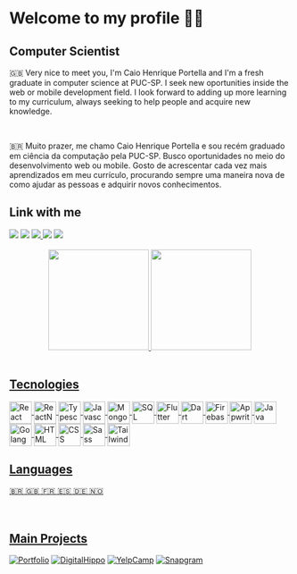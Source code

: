 <div>
    <h1>Welcome to my profile 🎸✨</h1>
    <h2>Computer Scientist</h2>
    <p>🇬🇧 Very nice to meet you, I'm Caio Henrique Portella and I'm a fresh graduate in computer science at PUC-SP. I seek new oportunities inside the web or mobile development field. I look forward to adding up more learning to my curriculum, always seeking to help people and acquire new knowledge.</p>
    <br>
    <p>🇧🇷 Muito prazer, me chamo Caio Henrique Portella e sou recém graduado em ciência da computação pela PUC-SP. Busco oportunidades no meio do desenvolvimento web ou mobile. Gosto de acrescentar cada vez mais aprendizados em meu currículo, procurando sempre uma maneira nova de como ajudar as pessoas e adquirir novos conhecimentos.</p>
</div>

<div>
    <h2> Link with me </h2>
    <a href="https://www.linkedin.com/in/caiohportella" target="_blank"><img src="https://img.shields.io/badge/-LinkedIn-%230077B5?style=for-the-badge&logo=linkedin&logoColor=white"></a>
    <a href="https://www.instagram.com/caiohportella" target="_blank"><img src="https://img.shields.io/badge/Instagram-E4405F?style=for-the-badge&logo=instagram&logoColor=white"></a>
    <a href="mailto:caiohportella@gmail.com?" target="_blank"><img src="https://img.shields.io/badge/Gmail-D14836?style=for-the-badge&logo=gmail&logoColor=white"</a>
    <a href="https://portfolio-caiohportella.vercel.app" target="_blank"><img src="https://img.shields.io/badge/-Portfolio-%232023?style=for-the-badge&logo=react&logoColor=#61DBFB"></a>
    <a href="https://stackoverflow.com/users/15330823/caio" target="_blank"><img src="https://img.shields.io/badge/-Stack%20Overflow-000000?style=for-the-badge&logo=stackoverflow&logoColor=#FF9900"></a>
</div>
<br>
<div align="center">
    <a href="https://github.com/caiohportella">
    <img height="180em" src="https://github-readme-stats-caiohportella.vercel.app/api?username=caiohportella&show_icons=true&theme=radical&include_all_commits=true&count_private=true"/>
    <img height="180em" src="https://github-readme-stats-caiohportella.vercel.app/api/top-langs/?username=caiohportella&hide=javascript&layout=compact&langs_count=8&theme=radical"/>
</div>

<div style="display: inline_block"> <br>
    <h2> Tecnologies </h2>
        <img align="center" alt="React" height="40" src="https://cdn.jsdelivr.net/gh/devicons/devicon/icons/react/react-original.svg"/>
        <img align="center" alt="ReactNav" height="40" src="https://cdn.jsdelivr.net/gh/devicons/devicon@latest/icons/reactnavigation/reactnavigation-original.svg"/>
        <img align="center" alt="Typescript" height="40" src="https://cdn.jsdelivr.net/gh/devicons/devicon/icons/typescript/typescript-original.svg"/>
        <img align="center" alt="Javascript" height="40" src="https://cdn.jsdelivr.net/gh/devicons/devicon/icons/javascript/javascript-original.svg"/>
        <img align="center" alt="MongoDB" height="40" src="https://cdn.jsdelivr.net/gh/devicons/devicon@latest/icons/mongodb/mongodb-original.svg"/>
        <img align="center" alt="SQL" height="40" src="https://cdn.jsdelivr.net/gh/devicons/devicon@latest/icons/mysql/mysql-original.svg"/>
        <img align="center" alt="Flutter" height="40" src="https://cdn.jsdelivr.net/gh/devicons/devicon/icons/flutter/flutter-original.svg"/>
        <img align="center" alt="Dart" height="40" src="https://cdn.jsdelivr.net/gh/devicons/devicon/icons/dart/dart-original.svg"/>
        <img align="center" alt="Firebase" height="40" src="https://cdn.jsdelivr.net/gh/devicons/devicon@latest/icons/firebase/firebase-original.svg"/>
        <img align="center" alt="Appwrite" height="40" src="https://cdn.jsdelivr.net/gh/devicons/devicon@latest/icons/appwrite/appwrite-original.svg"/>
        <img align="center" alt="Java" height="40" src="https://cdn.jsdelivr.net/gh/devicons/devicon/icons/java/java-original.svg"/>
        <img align="center" alt="Golang" height="40" src="https://cdn.jsdelivr.net/gh/devicons/devicon/icons/go/go-original.svg"/>
        <img align="center" alt="HTML" height="40" src="https://cdn.jsdelivr.net/gh/devicons/devicon/icons/html5/html5-original.svg"/>
        <img align="center" alt="CSS" height="40" src="https://cdn.jsdelivr.net/gh/devicons/devicon/icons/css3/css3-original.svg"/>
        <img align="center" alt="Sass" height="40" src="https://cdn.jsdelivr.net/gh/devicons/devicon@latest/icons/sass/sass-original.svg" />
        <img align="center" alt="Tailwindcss" height="40" src="https://cdn.jsdelivr.net/gh/devicons/devicon@latest/icons/tailwindcss/tailwindcss-original.svg" />
    </h2>
    <br>
    <h2>Languages</h2>
        🇧🇷 🇬🇧 🇫🇷 🇪🇸 🇩🇪 🇳🇴
</div>

<br>
<br>

## Main Projects
[![Portfolio](https://github-readme-stats-caiohportella.vercel.app/api/pin/?username=caiohportella&repo=portfolio&bg_color=000&border_color=30A3DC&show_icons=true&icon_color=30A3DC&title_color=E94D5F&text_color=FFF)](https://github.com/caiohportella/portfolio)
[![DigitalHippo](https://github-readme-stats-caiohportella.vercel.app/api/pin/?username=caiohportella&repo=digital-hippo&bg_color=000&border_color=30A3DC&show_icons=true&icon_color=30A3DC&title_color=E94D5F&text_color=FFF)](https://github.com/caiohportella/digital-hippo)
[![YelpCamp](https://github-readme-stats-caiohportella.vercel.app/api/pin/?username=caiohportella&repo=ProjectYelpCamp&bg_color=000&border_color=30A3DC&show_icons=true&icon_color=30A3DC&title_color=E94D5F&text_color=FFF)](https://github.com/caiohportella/ProjectYelpCamp)
[![Snapgram](https://github-readme-stats-caiohportella.vercel.app/api/pin/?username=caiohportella&repo=snapgram&bg_color=000&border_color=30A3DC&show_icons=true&icon_color=30A3DC&title_color=E94D5F&text_color=FFF)](https://github.com/caiohportella/snapgram)

<br>
